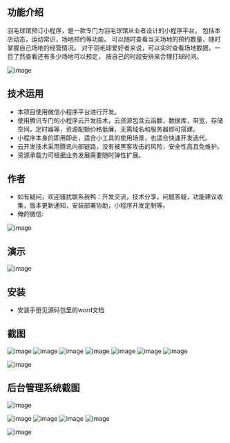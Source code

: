 ## 功能介绍 
    
 羽毛球馆预订小程序，是一款专门为羽毛球馆从业者设计的小程序平台， 包括本店动态，运动常识，场地预约等功能。 
可以随时查看当天场地的预约数量，随时掌握自己场地的经营情况。 
对于羽毛球爱好者来说，可以实时查看场地数据，一目了然查看还有多少场地可以预定， 按自己的时段安排来合理打球时间。
 
![image](https://user-images.githubusercontent.com/89290868/160238484-4eb10eab-6d23-4103-b2a9-21829a36bf46.png)
## 技术运用
- 本项目使用微信小程序平台进行开发。
- 使用腾讯专门的小程序云开发技术，云资源包含云函数，数据库，带宽，存储空间，定时器等，资源配额价格低廉，无需域名和服务器即可搭建。
- 小程序本身的即用即走，适合小工具的使用场景，也适合快速开发迭代。
- 云开发技术采用腾讯内部链路，没有被黑客攻击的风险，安全性高且免维护。
- 资源承载力可根据业务发展需要随时弹性扩展。  



## 作者
- 如有疑问，欢迎骚扰联系我鸭：开发交流，技术分享，问题答疑，功能建议收集，版本更新通知，安装部署协助，小程序开发定制等。
- 俺的微信:
 
![image](https://user-images.githubusercontent.com/89290868/160238486-3a5224a9-728f-4e40-95d7-f035b10490e8.png)


## 演示
![image](https://user-images.githubusercontent.com/89290868/160238488-4843b621-98f4-46c7-9360-45855376e64e.png)
 

## 安装

- 安装手册见源码包里的word文档




## 截图
![image](https://user-images.githubusercontent.com/89290868/160238497-9f09ac33-4afd-4264-99a7-41eb5c48e87f.png)
![image](https://user-images.githubusercontent.com/89290868/160238500-eba04c4c-a7b8-4a55-8d84-048c8fcddc0f.png)
![image](https://user-images.githubusercontent.com/89290868/160238501-a810b879-fc8e-4a04-b415-a59c442ef3eb.png)
![image](https://user-images.githubusercontent.com/89290868/160238504-d7c308d8-34e5-4d16-8f6c-2bd1f156e2c8.png)
![image](https://user-images.githubusercontent.com/89290868/160238505-5bd542d3-cb0a-4eee-a219-29d6e585dcd4.png)
![image](https://user-images.githubusercontent.com/89290868/160238507-0ff94b0a-2370-425c-b11f-6c4a05f4fd34.png)
![image](https://user-images.githubusercontent.com/89290868/160238530-60c635f5-c66d-4247-89ce-debb73353db5.png)

![image](https://user-images.githubusercontent.com/89290868/160238531-27bda60f-0706-4b7b-983a-c1246490e44e.png)



 
## 后台管理系统截图 
![image](https://user-images.githubusercontent.com/89290868/160238532-af639fbf-a21f-43b2-afb9-263d0e9753cb.png)

![image](https://user-images.githubusercontent.com/89290868/160238534-38ca166e-b0b0-47fc-972c-982e906f3ba0.png)
![image](https://user-images.githubusercontent.com/89290868/160238537-b7148b18-7843-4227-b3a3-82c075d963f3.png)
![image](https://user-images.githubusercontent.com/89290868/160238538-ee29701f-7494-45de-af87-0499c9d65605.png)
![image](https://user-images.githubusercontent.com/89290868/160238543-05c58c46-dce1-4652-a541-f88732ea6f15.png)

![image](https://user-images.githubusercontent.com/89290868/160238545-08cf1922-4336-45e5-8d12-563a9f815b3f.png)

